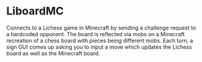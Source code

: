 # LiboardMC
Connects to a Lichess game in Minecraft by sending a challenge request to a hardcoded opponent. The board is reflected via mobs on a Minecraft recreation of a chess board with pieces being different mobs. Each turn, a sign GUI comes up asking you to input a move which updates the Lichess board as well as the Minecraft board.

